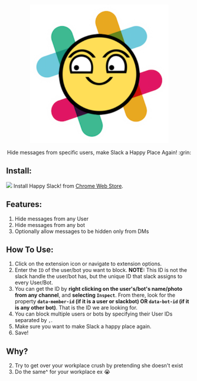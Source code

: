 <p align="center">
<img src="icons/icon256.png" width="375"/>
<p align="center">Hide messages from specific users, make Slack a Happy Place Again! :grin:</p>
</p>

## Install:
<a href="https://chrome.google.com/webstore/detail/happy-slack-hide-messages/mjingehmnkofkklkdlipioiinepjghlo"><img src="https://raw.githubusercontent.com/alrra/browser-logos/master/src/chrome/chrome_32x32.png" /></a>
Install Happy Slack! from [Chrome Web Store](https://chrome.google.com/webstore/detail/happy-slack-hide-messages/mjingehmnkofkklkdlipioiinepjghlo).

## Features:
1. Hide messages from any User
2. Hide messages from any bot
3. Optionally allow messages to be hidden only from DMs

## How To Use:
1. Click on the extension icon or navigate to extension options.
2. Enter the `ID` of the user/bot you want to block. **NOTE:** This ID is not the slack handle the user/bot has, but the unique ID that slack assigns to every User/Bot. 
3. You can get the ID by **right clicking on the user's/bot's name/photo from any channel**, and **selecting `Inspect`**. From there, look for the property **`data-member-id` (if it is a user or slackbot) OR `data-bot-id` (if it is any other bot)**. That is the ID we are looking for.
4. You can block multiple users or bots by specifying their User IDs separated by `,`.
5. Make sure you want to make Slack a happy place again.
6. Save!


## Why?

2. Try to get over your workplace crush by pretending she doesn't exist
3. Do the same^ for your workplace ex :sob:
